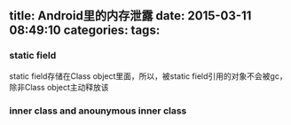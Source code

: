 ﻿title: Android里的内存泄露
date: 2015-03-11 08:49:10
categories:
tags:
---

### static field

static field存储在Class object里面，所以，被static field引用的对象不会被gc，
除非Class object主动释放该

### inner class and anounymous inner class